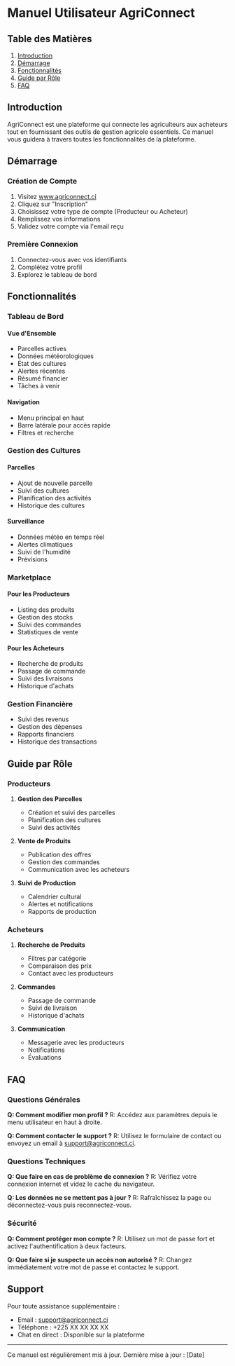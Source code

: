 # Manuel Utilisateur AgriConnect

## Table des Matières

1. [Introduction](#introduction)
2. [Démarrage](#démarrage)
3. [Fonctionnalités](#fonctionnalités)
4. [Guide par Rôle](#guide-par-rôle)
5. [FAQ](#faq)

## Introduction

AgriConnect est une plateforme qui connecte les agriculteurs aux acheteurs tout en fournissant des outils de gestion agricole essentiels. Ce manuel vous guidera à travers toutes les fonctionnalités de la plateforme.

## Démarrage

### Création de Compte

1. Visitez www.agriconnect.ci
2. Cliquez sur "Inscription"
3. Choisissez votre type de compte (Producteur ou Acheteur)
4. Remplissez vos informations
5. Validez votre compte via l'email reçu

### Première Connexion

1. Connectez-vous avec vos identifiants
2. Complétez votre profil
3. Explorez le tableau de bord

## Fonctionnalités

### Tableau de Bord

#### Vue d'Ensemble
- Parcelles actives
- Données météorologiques
- État des cultures
- Alertes récentes
- Résumé financier
- Tâches à venir

#### Navigation
- Menu principal en haut
- Barre latérale pour accès rapide
- Filtres et recherche

### Gestion des Cultures

#### Parcelles
- Ajout de nouvelle parcelle
- Suivi des cultures
- Planification des activités
- Historique des cultures

#### Surveillance
- Données météo en temps réel
- Alertes climatiques
- Suivi de l'humidité
- Prévisions

### Marketplace

#### Pour les Producteurs
- Listing des produits
- Gestion des stocks
- Suivi des commandes
- Statistiques de vente

#### Pour les Acheteurs
- Recherche de produits
- Passage de commande
- Suivi des livraisons
- Historique d'achats

### Gestion Financière

- Suivi des revenus
- Gestion des dépenses
- Rapports financiers
- Historique des transactions

## Guide par Rôle

### Producteurs

1. **Gestion des Parcelles**
   - Création et suivi des parcelles
   - Planification des cultures
   - Suivi des activités

2. **Vente de Produits**
   - Publication des offres
   - Gestion des commandes
   - Communication avec les acheteurs

3. **Suivi de Production**
   - Calendrier cultural
   - Alertes et notifications
   - Rapports de production

### Acheteurs

1. **Recherche de Produits**
   - Filtres par catégorie
   - Comparaison des prix
   - Contact avec les producteurs

2. **Commandes**
   - Passage de commande
   - Suivi de livraison
   - Historique d'achats

3. **Communication**
   - Messagerie avec les producteurs
   - Notifications
   - Évaluations

## FAQ

### Questions Générales

**Q: Comment modifier mon profil ?**
R: Accédez aux paramètres depuis le menu utilisateur en haut à droite.

**Q: Comment contacter le support ?**
R: Utilisez le formulaire de contact ou envoyez un email à support@agriconnect.ci.

### Questions Techniques

**Q: Que faire en cas de problème de connexion ?**
R: Vérifiez votre connexion internet et videz le cache du navigateur.

**Q: Les données ne se mettent pas à jour ?**
R: Rafraîchissez la page ou déconnectez-vous puis reconnectez-vous.

### Sécurité

**Q: Comment protéger mon compte ?**
R: Utilisez un mot de passe fort et activez l'authentification à deux facteurs.

**Q: Que faire si je suspecte un accès non autorisé ?**
R: Changez immédiatement votre mot de passe et contactez le support.

## Support

Pour toute assistance supplémentaire :
- Email : support@agriconnect.ci
- Téléphone : +225 XX XX XX XX
- Chat en direct : Disponible sur la plateforme

---

Ce manuel est régulièrement mis à jour. Dernière mise à jour : [Date]
